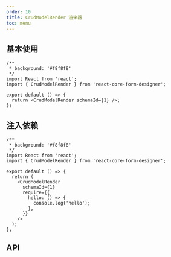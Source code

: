 ```yaml
---
order: 10
title: CrudModelRender 渲染器
toc: menu
---
```


## 基本使用

```tsx
/**
 * background: '#f8f8f8'
 */
import React from 'react';
import { CrudModelRender } from 'react-core-form-designer';

export default () => {
  return <CrudModelRender schemaId={1} />;
};
```

## 注入依赖

```tsx
/**
 * background: '#f8f8f8'
 */
import React from 'react';
import { CrudModelRender } from 'react-core-form-designer';

export default () => {
  return (
    <CrudModelRender
      schemaId={1}
      require={{
        hello: () => {
          console.log('hello');
        },
      }}
    />
  );
};
```

## API

<API src="../../src/crud-model-render/index.tsx" hideTitle></API>
